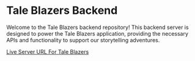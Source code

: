# Tale Blazers Backend

Welcome to the Tale Blazers backend repository! This backend server is designed to power the Tale Blazers application, providing the necessary APIs and functionality to support our storytelling adventures.

[Live Server URL For Tale Blazers]([https://tale-blazers-backend-server.onrender.com])
